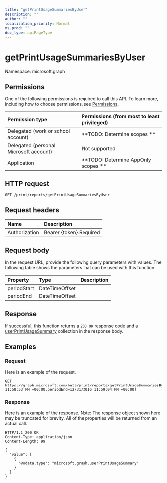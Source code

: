 ```yaml
---
title: "getPrintUsageSummariesByUser"
description: ""
author: ""
localization_priority: Normal
ms.prod: ""
doc_type: apiPageType
---
```


# getPrintUsageSummariesByUser

Namespace: microsoft.graph



## Permissions
One of the following permissions is required to call this API. To learn more, including how to choose permissions, see [Permissions](/concepts/permissions-reference.md).

|Permission type|Permissions (from most to least privileged)|
|:---|:---|
|Delegated (work or school account)|**TODO: Determine scopes **|
|Delegated (personal Microsoft account)|Not supported.|
|Application|**TODO: Determine AppOnly scopes **|

## HTTP request
<!-- {
  "blockType": "ignored"
}
-->
``` http
GET /print/reports/getPrintUsageSummariesByUser
```

## Request headers
|Name|Description|
|:---|:---|
|Authorization|Bearer {token}.Required|

## Request body
In the request URL, provide the following query parameters with values.
The following table shows the parameters that can be used with this function.

|Property|Type|Description|
|:---|:---|:---|
|periodStart|DateTimeOffset||
|periodEnd|DateTimeOffset||



## Response
If successful, this function returns a `200 OK` response code and a [userPrintUsageSummary](../resources/userprintusagesummary.md) collection in the response body.

## Examples

### Request
Here is an example of the request.
<!-- {
  "blockType": "request",
  "name": "reportroot_getprintusagesummariesbyuser"
}
-->
``` http
GET https://graph.microsoft.com/beta/print/reports/getPrintUsageSummariesByUser(periodStart=12/31/2016 11:58:53 PM +00:00,periodEnd=12/31/2016 11:59:04 PM +00:00)
```

### Response
Here is an example of the response. Note: The response object shown here may be truncated for brevity. All of the properties will be returned from an actual call.
<!-- {
  "blockType": "response",
  "truncated": true,
  "@odata.type": "collection(microsoft.graph.userprintusagesummary)"
}
-->
``` http
HTTP/1.1 200 OK
Content-Type: application/json
Content-Length: 99

{
  "value": [
    {
      "@odata.type": "microsoft.graph.userPrintUsageSummary"
    }
  ]
}
```

